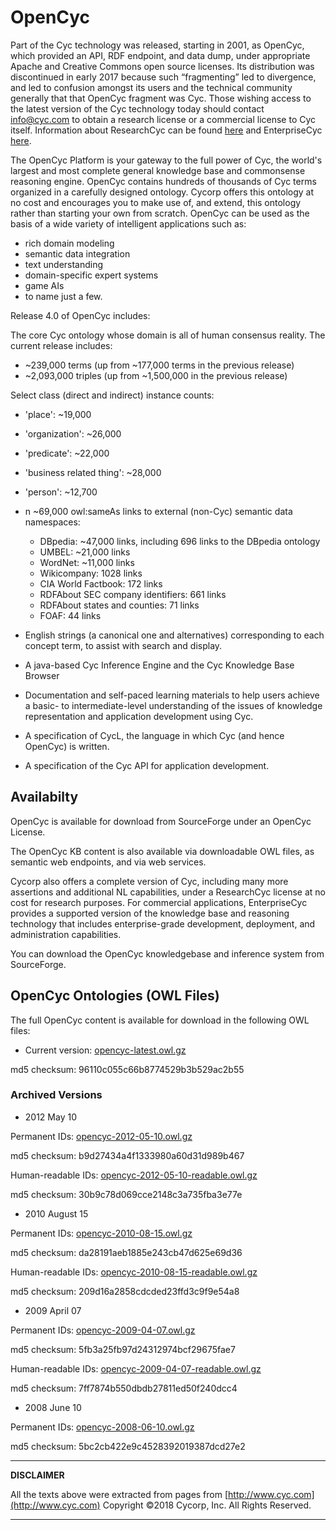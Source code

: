 # OpenCyc

Part of the Cyc technology was released, starting in 2001, as OpenCyc, which provided an API, RDF endpoint, and data dump, under appropriate Apache and Creative Commons open source licenses.  Its distribution was discontinued in early 2017 because such “fragmenting” led to divergence, and led to confusion amongst its users and the technical community generally that that OpenCyc fragment was Cyc.   Those wishing access to the latest version of the Cyc technology today should contact info@cyc.com to obtain a research license or a commercial license to Cyc itself. Information about ResearchCyc can be found [here](http://www.cyc.com/platform/researchcyc/) and EnterpriseCyc [here](http://www.cyc.com/platform/enterprisecyc-license/).

The OpenCyc Platform is your gateway to the full power of Cyc, the world's largest and most complete general knowledge base and commonsense reasoning engine. OpenCyc contains hundreds of thousands of Cyc terms organized in a carefully designed ontology. Cycorp offers this ontology at no cost and encourages you to make use of, and extend, this ontology rather than starting your own from scratch. OpenCyc can be used as the basis of a wide variety of intelligent applications such as:

* rich domain modeling
* semantic data integration
* text understanding
* domain-specific expert systems
* game AIs
* to name just a few.

Release 4.0 of OpenCyc includes:

The core Cyc ontology whose domain is all of human consensus reality. The current release includes:

* ~239,000 terms (up from ~177,000 terms in the previous release)
* ~2,093,000 triples (up from ~1,500,000 in the previous release)

Select class (direct and indirect) instance counts:

* 'place': ~19,000
* 'organization': ~26,000
* 'predicate': ~22,000
* 'business related thing': ~28,000
* 'person': ~12,700
* n ~69,000 owl:sameAs links to external (non-Cyc) semantic data namespaces:

    * DBpedia: ~47,000 links, including 696 links to the DBpedia ontology
    * UMBEL: ~21,000 links
    * WordNet: ~11,000 links
    * Wikicompany: 1028 links
    * CIA World Factbook: 172 links
    * RDFAbout SEC company identifiers: 661 links
    * RDFAbout states and counties: 71 links
    * FOAF: 44 links

* English strings (a canonical one and alternatives) corresponding to each concept term, to assist with search and display.
* A java-based Cyc Inference Engine and the Cyc Knowledge Base Browser
* Documentation and self-paced learning materials to help users achieve a basic- to intermediate-level understanding of the issues of knowledge representation and application development using Cyc.
* A specification of CycL, the language in which Cyc (and hence OpenCyc) is written.
* A specification of the Cyc API for application development.

## Availabilty

OpenCyc is available for download from SourceForge under an OpenCyc License.

The OpenCyc KB content is also available via downloadable OWL files, as semantic web endpoints, and via web services.

Cycorp also offers a complete version of Cyc, including many more assertions and additional NL capabilities, under a ResearchCyc license at no cost for research purposes.  For commercial applications, EnterpriseCyc provides a supported version of the knowledge base and reasoning technology that includes enterprise-grade development, deployment, and administration capabilities.

You can download the OpenCyc knowledgebase and inference system from SourceForge.

## OpenCyc Ontologies (OWL Files)

The full OpenCyc content is available for download in the following OWL files:

* Current version:  [opencyc-latest.owl.gz](https://github.com/asanchez75/opencyc/blob/master/opencyc-latest.owl.gz)

md5 checksum: 96110c055c66b8774529b3b529ac2b55

### Archived Versions

* 2012 May 10

Permanent IDs: [opencyc-2012-05-10.owl.gz](https://github.com/asanchez75/opencyc/blob/master/opencyc-2012-05-10.owl.gz)

md5 checksum: b9d27434a4f1333980a60d31d989b467

Human-readable IDs: [opencyc-2012-05-10-readable.owl.gz](https://github.com/asanchez75/opencyc/blob/master/opencyc-2012-05-10-readable.owl.gz)

md5 checksum: 30b9c78d069cce2148c3a735fba3e77e

* 2010 August 15

Permanent IDs: [opencyc-2010-08-15.owl.gz](https://github.com/asanchez75/opencyc/blob/master/opencyc-2010-08-15.owl.gz)

md5 checksum: da28191aeb1885e243cb47d625e69d36

Human-readable IDs: [opencyc-2010-08-15-readable.owl.gz](https://github.com/asanchez75/opencyc/blob/master/opencyc-2010-08-15-readable.owl.gz)

md5 checksum: 209d16a2858cdcded23ffd3c9f9e54a8

* 2009 April 07

Permanent IDs: [opencyc-2009-04-07.owl.gz](https://github.com/asanchez75/opencyc/blob/master/opencyc-2009-04-07.owl.gz)

md5 checksum: 5fb3a25fb97d24312974bcf29675fae7

Human-readable IDs: [opencyc-2009-04-07-readable.owl.gz](https://github.com/asanchez75/opencyc/blob/master/opencyc-2009-04-07-readable.owl.gz)

md5 checksum: 7ff7874b550dbdb27811ed50f240dcc4

* 2008 June 10

Permanent IDs: [opencyc-2008-06-10.owl.gz](https://github.com/asanchez75/opencyc/blob/master/opencyc-2008-06-10.owl.gz)

md5 checksum: 5bc2cb422e9c4528392019387dcd27e2

---
**DISCLAIMER**

All the texts above were extracted from pages from [http://www.cyc.com](http://www.cyc.com)
Copyright ©2018 Cycorp, Inc. All Rights Reserved.

---
